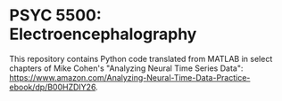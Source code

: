 # PSYC 5500: Electroencephalography

This repository contains Python code translated from MATLAB in select chapters of Mike Cohen's "Analyzing Neural Time Series Data": 
https://www.amazon.com/Analyzing-Neural-Time-Data-Practice-ebook/dp/B00HZDIY26.

